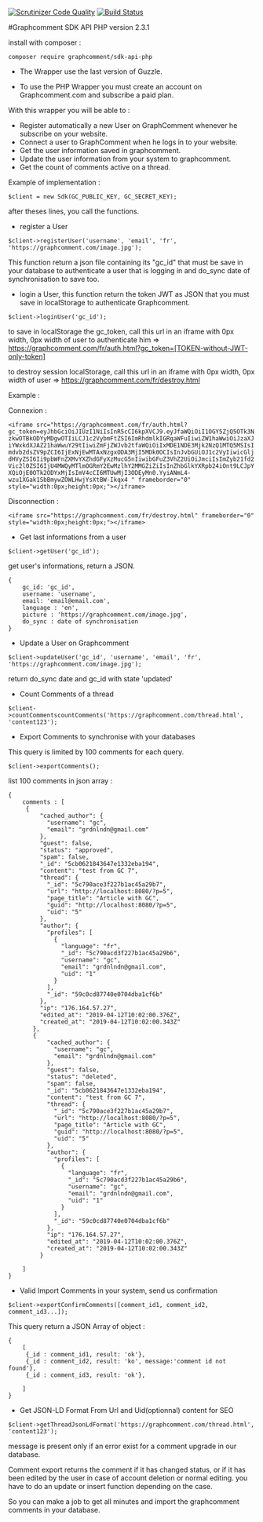 [![Scrutinizer Code Quality](https://scrutinizer-ci.com/g/graphcomment/sdk-api-php/badges/quality-score.png?b=master)](https://scrutinizer-ci.com/g/graphcomment/sdk-api-php/?branch=master)
[![Build Status](https://scrutinizer-ci.com/g/graphcomment/sdk-api-php/badges/build.png?b=master)](https://scrutinizer-ci.com/g/graphcomment/sdk-api-php/build-status/master)

#Graphcomment SDK API PHP version 2.3.1

install with composer :

`composer require graphcomment/sdk-api-php`

- The Wrapper use the last version of Guzzle.

- To use the PHP Wrapper you must create an account on Graphcomment.com and subscribe a paid plan.

With this wrapper you will be able to :

- Register automatically a new User on GraphComment whenever he subscribe on your website.
- Connect a user to GraphComment when he logs in to your website.
- Get the user information saved in graphcomment.
- Update the user information from your system to graphcomment.
- Get the count of comments active on a thread.

Example of implementation :

`$client = new Sdk(GC_PUBLIC_KEY, GC_SECRET_KEY);`

after theses lines, you call the functions.

- register a User

`$client->registerUser('username', 'email', 'fr', 'https://graphcomment.com/image.jpg');`

This function return a json file containing its "gc_id" that must be save in your database to authenticate a user that is logging in and do_sync date of synchronisation to save too.

- login a User, this function return the token JWT as JSON that you must save in localStorage to authenticate Graphcomment.

`$client->loginUser('gc_id');`

to save in localStorage the gc_token, call this url in an iframe with 0px width, 0px width of user to authenticate him => https://graphcomment.com/fr/auth.html?gc_token=[TOKEN-without-JWT-only-token]

to destroy session localStorage, call this url in an iframe with 0px width, 0px width of user => https://graphcomment.com/fr/destroy.html

Example : 

Connexion :

`<iframe src="https://graphcomment.com/fr/auth.html?gc_token=eyJhbGciOiJIUzI1NiIsInR5cCI6kpXVCJ9.eyJfaWQiOiI1OGY5ZjQ5OTk3NzkwOTBkODYyMDgwOTIiLCJ1c2VybmFtZSI6ImRhdmlkIGRqaWFuIiwiZW1haWwiOiJzaXJiYWxkdXJAZ21haWwuY29tIiwiZmFjZWJvb2tfaWQiOiIxMDE1NDE3Mjk2NzQ1MTQ5MSIsImdvb2dsZV9pZCI6IjExNjEwMTAxNzgxODA3MjI5MDk0OCIsInJvbGUiOJ1c2VyIiwicGljdHVyZSI6Ii9pbWFnZXMvYXZhdGFyXzMucG5nIiwibGFuZ3VhZ2UiOiJmciIsImZyb21fd2Vic2l0ZSI6IjU4MWQyMTlmOGRmY2EwMzlhY2MMGZiZiIsInZhbGlkYXRpb24iOnt9LCJpYXQiOjE0OTk2ODYxMjIsImV4cCI6MTUwMjI3ODEyMn0.YyiANmL4-wzu1XGak1SbBmywZOWLHwjYsXtBW-Ikqx4
" frameborder="0" style="width:0px;height:0px;"></iframe>`

Disconnection :

`<iframe src="https://graphcomment.com/fr/destroy.html" frameborder="0" style="width:0px;height:0px;"></iframe>`

- Get last informations from a user

`$client->getUser('gc_id');`

get user's informations, return a JSON.

```
{
	gc_id: 'gc_id',
	username: 'username',
	email: 'email@email.com',
	language : 'en',
	picture : 'https://graphcomment.com/image.jpg',
	do_sync : date of synchronisation
}
```
- Update a User on Graphcomment

`$client->updateUser('gc_id', 'username', 'email', 'fr', 'https://graphcomment.com/image.jpg');`

return do_sync date and gc_id with state 'updated'

- Count Comments of a thread

`$client->countCommentscountComments('https://graphcomment.com/thread.html', 'content123');`

- Export Comments to synchronise with your databases

This query is limited by 100 comments for each query. 

`$client->exportComments();`

list 100 comments in json array :

```
{
    comments : [
     {
         "cached_author": {
           "username": "gc",
           "email": "grdnlndn@gmail.com"
         },
         "guest": false,
         "status": "approved",
         "spam": false,
         "_id": "5cb0621843647e1332eba194",
         "content": "test from GC 7",
         "thread": {
           "_id": "5c790ace3f227b1ac45a29b7",
           "url": "http://localhost:8080/?p=5",
           "page_title": "Article with GC",
           "guid": "http://localhost:8080/?p=5",
           "uid": "5"
         },
         "author": {
           "profiles": [
             {
               "language": "fr",
               "_id": "5c790acd3f227b1ac45a29b6",
               "username": "gc",
               "email": "grdnlndn@gmail.com",
               "uid": "1"
             }
           ],
           "_id": "59c0cd87740e0704dba1cf6b"
         },
         "ip": "176.164.57.27",
         "edited_at": "2019-04-12T10:02:00.376Z",
         "created_at": "2019-04-12T10:02:00.343Z"
       },
       {
           "cached_author": {
             "username": "gc",
             "email": "grdnlndn@gmail.com"
           },
           "guest": false,
           "status": "deleted",
           "spam": false,
           "_id": "5cb0621843647e1332eba194",
           "content": "test from GC 7",
           "thread": {
             "_id": "5c790ace3f227b1ac45a29b7",
             "url": "http://localhost:8080/?p=5",
             "page_title": "Article with GC",
             "guid": "http://localhost:8080/?p=5",
             "uid": "5"
           },
           "author": {
             "profiles": [
               {
                 "language": "fr",
                 "_id": "5c790acd3f227b1ac45a29b6",
                 "username": "gc",
                 "email": "grdnlndn@gmail.com",
                 "uid": "1"
               }
             ],
             "_id": "59c0cd87740e0704dba1cf6b"
           },
           "ip": "176.164.57.27",
           "edited_at": "2019-04-12T10:02:00.376Z",
           "created_at": "2019-04-12T10:02:00.343Z"
         }
     
    ]
}
```

- Valid Import Comments in your system, send us confirmation

`$client->exportConfirmComments([comment_id1, comment_id2, comment_id3...]);`

This query return a JSON Array of object :

```
{
    [
     {_id : comment_id1, result: 'ok'},
     {_id : comment_id2, result: 'ko', message:'comment id not found'},
     {_id : comment_id3, result: 'ok'},
     
    ]
}
```

- Get JSON-LD Format From Url and Uid(optionnal) content for SEO

`$client->getThreadJsonLdFormat('https://graphcomment.com/thread.html', 'content123');`

message is present only if an error exist for a comment upgrade in our database.

Comment export returns the comment if it has changed status, or if it has been edited by the user in case of account deletion or normal editing.
you have to do an update or insert function depending on the case.

So you can make a job to get all minutes and import the graphcomment comments in your database.
